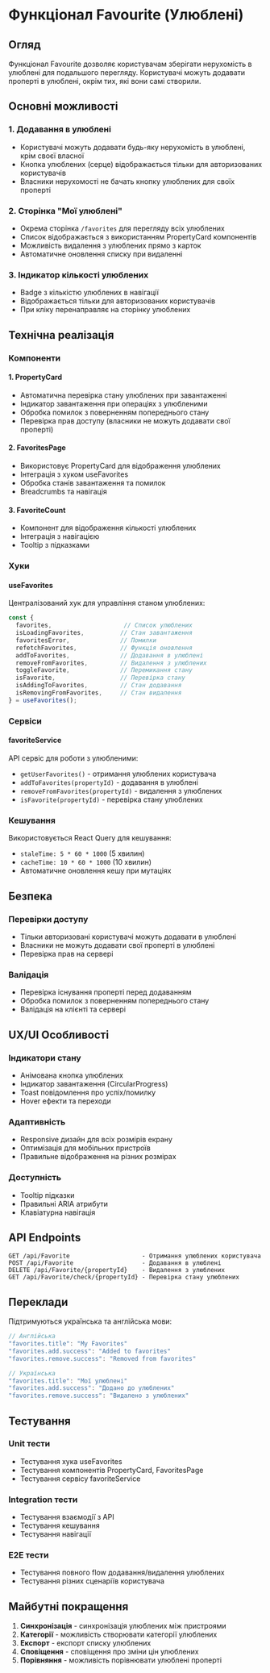 # Функціонал Favourite (Улюблені)

## Огляд

Функціонал Favourite дозволяє користувачам зберігати нерухомість в улюблені для подальшого перегляду. Користувачі можуть додавати проперті в улюблені, окрім тих, які вони самі створили.

## Основні можливості

### 1. Додавання в улюблені
- Користувачі можуть додавати будь-яку нерухомість в улюблені, крім своєї власної
- Кнопка улюблених (серце) відображається тільки для авторизованих користувачів
- Власники нерухомості не бачать кнопку улюблених для своїх проперті

### 2. Сторінка "Мої улюблені"
- Окрема сторінка `/favorites` для перегляду всіх улюблених
- Список відображається з використанням PropertyCard компонентів
- Можливість видалення з улюблених прямо з карток
- Автоматичне оновлення списку при видаленні

### 3. Індикатор кількості улюблених
- Badge з кількістю улюблених в навігації
- Відображається тільки для авторизованих користувачів
- При кліку перенаправляє на сторінку улюблених

## Технічна реалізація

### Компоненти

#### 1. PropertyCard
- Автоматична перевірка стану улюблених при завантаженні
- Індикатор завантаження при операціях з улюбленими
- Обробка помилок з поверненням попереднього стану
- Перевірка прав доступу (власники не можуть додавати свої проперті)

#### 2. FavoritesPage
- Використовує PropertyCard для відображення улюблених
- Інтеграція з хуком useFavorites
- Обробка станів завантаження та помилок
- Breadcrumbs та навігація

#### 3. FavoriteCount
- Компонент для відображення кількості улюблених
- Інтеграція з навігацією
- Tooltip з підказками

### Хуки

#### useFavorites
Централізований хук для управління станом улюблених:

```typescript
const {
  favorites,                    // Список улюблених
  isLoadingFavorites,          // Стан завантаження
  favoritesError,              // Помилки
  refetchFavorites,            // Функція оновлення
  addToFavorites,              // Додавання в улюблені
  removeFromFavorites,         // Видалення з улюблених
  toggleFavorite,              // Перемикання стану
  isFavorite,                  // Перевірка стану
  isAddingToFavorites,         // Стан додавання
  isRemovingFromFavorites,     // Стан видалення
} = useFavorites();
```

### Сервіси

#### favoriteService
API сервіс для роботи з улюбленими:

- `getUserFavorites()` - отримання улюблених користувача
- `addToFavorites(propertyId)` - додавання в улюблені
- `removeFromFavorites(propertyId)` - видалення з улюблених
- `isFavorite(propertyId)` - перевірка стану улюблених

### Кешування

Використовується React Query для кешування:
- `staleTime: 5 * 60 * 1000` (5 хвилин)
- `cacheTime: 10 * 60 * 1000` (10 хвилин)
- Автоматичне оновлення кешу при мутаціях

## Безпека

### Перевірки доступу
- Тільки авторизовані користувачі можуть додавати в улюблені
- Власники не можуть додавати свої проперті в улюблені
- Перевірка прав на сервері

### Валідація
- Перевірка існування проперті перед додаванням
- Обробка помилок з поверненням попереднього стану
- Валідація на клієнті та сервері

## UX/UI Особливості

### Індикатори стану
- Анімована кнопка улюблених
- Індикатор завантаження (CircularProgress)
- Toast повідомлення про успіх/помилку
- Hover ефекти та переходи

### Адаптивність
- Responsive дизайн для всіх розмірів екрану
- Оптимізація для мобільних пристроїв
- Правильне відображення на різних розмірах

### Доступність
- Tooltip підказки
- Правильні ARIA атрибути
- Клавіатурна навігація

## API Endpoints

```
GET /api/Favorite                    - Отримання улюблених користувача
POST /api/Favorite                   - Додавання в улюблені
DELETE /api/Favorite/{propertyId}    - Видалення з улюблених
GET /api/Favorite/check/{propertyId} - Перевірка стану улюблених
```

## Переклади

Підтримуються українська та англійська мови:

```typescript
// Англійська
"favorites.title": "My Favorites"
"favorites.add.success": "Added to favorites"
"favorites.remove.success": "Removed from favorites"

// Українська
"favorites.title": "Мої улюблені"
"favorites.add.success": "Додано до улюблених"
"favorites.remove.success": "Видалено з улюблених"
```

## Тестування

### Unit тести
- Тестування хука useFavorites
- Тестування компонентів PropertyCard, FavoritesPage
- Тестування сервісу favoriteService

### Integration тести
- Тестування взаємодії з API
- Тестування кешування
- Тестування навігації

### E2E тести
- Тестування повного flow додавання/видалення улюблених
- Тестування різних сценаріїв користувача

## Майбутні покращення

1. **Синхронізація** - синхронізація улюблених між пристроями
2. **Категорії** - можливість створювати категорії улюблених
3. **Експорт** - експорт списку улюблених
4. **Сповіщення** - сповіщення про зміни цін улюблених
5. **Порівняння** - можливість порівнювати улюблені проперті
